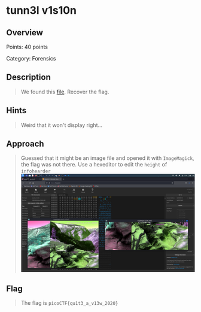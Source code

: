 # tunn3l v1s10n

## Overview

Points: 40 points

Category: Forensics

## Description

> We found this [file](https://mercury.picoctf.net/static/21c07c9dd20cd9f2459a0ae75d99af6e/tunn3l_v1s10n). Recover the flag.

## Hints

> Weird that it won't display right...

## Approach

> Guessed that it might be an image file and opened it with `ImageMagick`, the flag was not there. Use a hexeditor to edit the `height` of `infohearder` ![v1s10n](assets/v1s10n.png)

## Flag

> The flag is `picoCTF{qu1t3_a_v13w_2020}`
